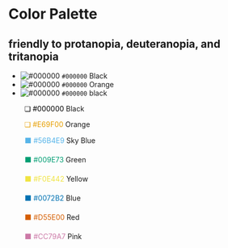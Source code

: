
# Color Palette
## friendly to protanopia, deuteranopia, and tritanopia <a href="https://jfly.uni-koeln.de/color/image/pallete.jpg" target="_blank" class="socials"><i class="fas fa-external-link-square-alt"></i></a>
- ![#000000](https://via.placeholder.com/15/000000/000000?text=+) `#000000` Black
- ![#000000](https://via.placeholder.com/15/000000/000000?text=+) `#000000` Orange
- ![#000000](https://via.placeholder.com/15/000000/000000?text=+) `#000000` black
<p><font color="#000000">&nbsp; &nbsp; &nbsp; &nbsp; ❏ #000000</font> Black </p>
<p><font color="#E69F00">&nbsp; &nbsp; &nbsp; &nbsp; ❏ #E69F00</font> Orange</p>
<p><font color="#56B4E9">&nbsp; &nbsp; &nbsp; &nbsp; ⬛ #56B4E9</font> Sky Blue </p>
<p><font color="#009E73">&nbsp; &nbsp; &nbsp; &nbsp; ⬛ #009E73</font> Green</p>
<p><font color="#F0E442">&nbsp; &nbsp; &nbsp; &nbsp; ⬛ #F0E442</font> Yellow</p>
<p><font color="#0072B2">&nbsp; &nbsp; &nbsp; &nbsp; ⬛ #0072B2</font> Blue</p>
<p><font color="#D55E00">&nbsp; &nbsp; &nbsp; &nbsp; ⬛ #D55E00</font> Red</p>
<p><font color="#CC79A7">&nbsp; &nbsp; &nbsp; &nbsp; ⬛ #CC79A7</font> Pink</p>
              
